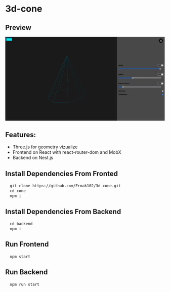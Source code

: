 # 3d-cone

## Preview
![Screenshot of a comment on a GitHub issue showing an image, added in the Markdown, of an Octocat smiling and raising a tentacle.](preview.png)

## Features:
  - Three.js for geometry vizualize
  - Frontend on React with react-router-dom and MobX
  - Backend on Nest.js

## Install Dependencies From Fronted
```
  git clone https://github.com/Ermak102/3d-cone.git
  cd cone
  npm i
```
## Install Dependencies From Backend
```
  cd backend
  npm i
```
## Run Frontend
```
  npm start

```
## Run Backend
```
  npm run start

```
